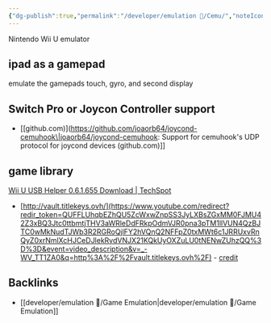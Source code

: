 ```yaml
---
{"dg-publish":true,"permalink":"/developer/emulation 👾/Cemu/","noteIcon":""}
---
```


Nintendo Wii U emulator

## ipad as a gamepad
emulate the gamepads touch, gyro, and second display

## Switch Pro or Joycon Controller support
- [[github.com)](https://github.com/joaorb64/joycond-cemuhook\|joaorb64/joycond-cemuhook: Support for cemuhook's UDP protocol for joycond devices (github.com)]]

## game library
[Wii U USB Helper 0.6.1.655 Download | TechSpot](https://www.techspot.com/downloads/7049-wii-u-usb-helper.html)
- [http://vault.titlekeys.ovh/](https://www.youtube.com/redirect?redir_token=QUFFLUhqbEZhQU5ZcWxwZnpSS3JyLXBsZGxMM0FJMU42Z3xBQ3Jtc0ttbmtjTHV3aWRleDdFRkpOdmVJR0pna3pTM1llVUN4QzBJTC0wMkNudTJWb3R2RGRoQjlFY2hVQnQ2NFFpZ0txMWt6c1JRRUxvRnQyZ0xrNmlXcHJCeDJlekRvdVNJX21KQkUyOXZuLU0tNENwZUhzQQ%3D%3D&event=video_description&v=_-WV_TT1ZA0&q=http%3A%2F%2Fvault.titlekeys.ovh%2F) - [credit](https://www.reddit.com/r/CemuPiracy/comments/hr834n/i_was_trying_to_install_wiiu_usbhelper_but/)

## Backlinks
- [[developer/emulation 👾/Game Emulation\|developer/emulation 👾/Game Emulation]]